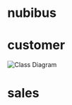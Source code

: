 # nubibus

# customer
![Class Diagram](http://www.plantuml.com/plantuml/proxy?src=https://raw.githubusercontent.com/nubes-dk/nubibus/main/customer.puml?token=ACF5TLVDHZPUASR7BLQFPQLBSEXUO)

# sales 

